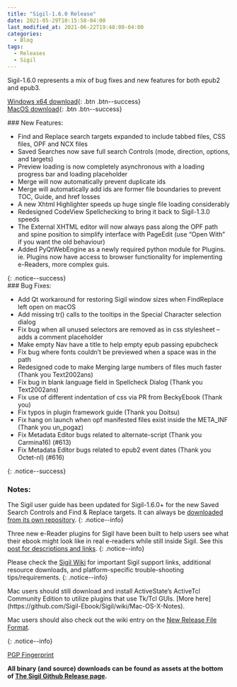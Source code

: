 ```yaml
---
title: "Sigil-1.6.0 Release"
date: 2021-05-29T10:15:58-04:00
last_modified_at: 2021-06-22T19:48:00-04:00
categories:
  - Blog
tags:
  - Releases
  - Sigil
---
```


Sigil-1.6.0 represents a mix of bug fixes and new features for both epub2 and epub3.

[Windows x64 download](https://github.com/Sigil-Ebook/Sigil/releases/download/1.6.0/Sigil-1.6.0-Windows-x64-Setup.exe){: .btn .btn--success}<br/>
[MacOS download](https://github.com/Sigil-Ebook/Sigil/releases/download/1.6.0/Sigil.app-1.6.0-Mac.txz){: .btn .btn--success}

<div markdown="1">
### New Features:

*   Find and Replace search targets expanded to include tabbed files, CSS files, OPF and NCX files
*   Saved Searches now save full search Controls (mode, direction, options, and targets)
*   Preview loading is now completely asynchronous with a loading progress bar and loading placeholder
*   Merge will now automatically prevent duplicate ids
*   Merge will automatically add ids are former file boundaries to prevent TOC, Guide, and href losses
*   A new Xhtml Highlighter speeds up huge single file loading considerably
*   Redesigned CodeView Spellchecking to bring it back to Sigil-1.3.0 speeds
*   The External XHTML editor will now always pass along the OPF path and spine position to simplify interface with PageEdit (use “Open With” if you want the old behaviour)
*   Added PyQtWebEngine as a newly required python module for Plugins. ie. Plugins now have access to browser functionality for implementing e-Readers, more complex guis.
</div>
{: .notice--success}

<div markdown="1">
### Bug Fixes:

*   Add Qt workaround for restoring Sigil window sizes when FindReplace left open on macOS
*   Add missing tr() calls to the tooltips in the Special Character selection dialog
*   Fix bug when all unused selectors are removed as in css stylesheet – adds a comment placeholder
*   Make empty Nav have a title to help empty epub passing epubcheck
*   Fix bug where fonts couldn’t be previewed when a space was in the path
*   Redesigned code to make Merging large numbers of files much faster (Thank you Text2002ans)
*   Fix bug in blank language field in Spellcheck Dialog (Thank you Text2002ans)
*   Fix use of different indentation of css via PR from BeckyEbook (Thank you)
*   Fix typos in plugin framework guide (Thank you Doitsu)
*   Fix hang on launch when opf manifested files exist inside the META\_INF (Thank you un\_pogaz)
*   Fix Metadata Editor bugs related to alternate-script (Thank you Carmina16) (\#613)
*   Fix Metadata Editor bugs related to epub2 event dates (Thank you Octet-nl) (\#616)
</div>
{: .notice--success}

### Notes:

The Sigil user guide has been updated for Sigil-1.6.0+ for the new Saved Search Controls and Find &amp; Replace targets. It can always be [downloaded from its own repository](https://github.com/Sigil-Ebook/sigil-user-guide/releases/latest).
{: .notice--info}

Three new e-Reader plugins for Sigil have been built to help users see what their ebook might look like in real e-readers while still inside Sigil. See this [post for descriptions and links](https://www.mobileread.com/forums/showthread.php?t=339678).
{: .notice--info}

Please check the [Sigil Wiki](https://github.com/Sigil-Ebook/Sigil/wiki) for important Sigil support links, additional resource downloads, and platform-specific trouble-shooting tips/requirements.
{: .notice--info}

<div markdown="1">
Mac users should still download and install ActiveState’s ActiveTcl Community Edition to utilize plugins that use Tk/Tcl GUIs. [More here](https://github.com/Sigil-Ebook/Sigil/wiki/Mac-OS-X-Notes).

Mac users should also check out the wiki entry on the [New Release File Format](https://github.com/Sigil-Ebook/Sigil/wiki/Mac-OS-X-Notes#new-release-file-format-starting-with-sigil-0918).
</div>
{: .notice--info}

[PGP Fingerprint](https://github.com/Sigil-Ebook/Sigil/wiki/Important-Links#signed-source-archives-and-git-tags)

__All binary (and source) downloads can be found as assets at the bottom of [The Sigil Github Release page](https://github.com/Sigil-Ebook/Sigil/releases/tag/1.6.0).__